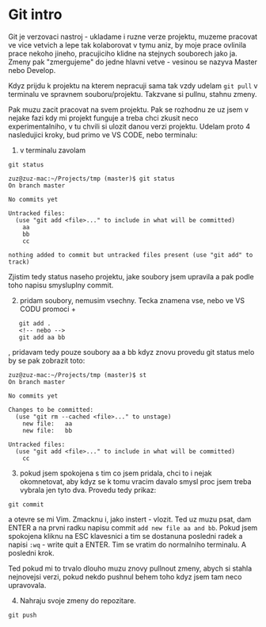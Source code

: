 # Git intro

Git je verzovaci nastroj - ukladame i ruzne verze projektu, muzeme pracovat ve vice vetvich a lepe tak kolaborovat v tymu aniz, by moje prace ovlinila prace nekoho jineho, pracujiciho klidne na stejnych souborech jako ja. Zmeny pak "zmergujeme" do jedne hlavni vetve - vesinou se nazyva Master nebo Develop.

Kdyz prijdu k projektu na kterem nepracuji sama tak vzdy udelam `git pull` v terminalu ve spravnem souboru/projektu. Takzvane si pullnu, stahnu zmeny.

Pak muzu zacit pracovat na svem projektu. Pak se rozhodnu ze uz jsem v nejake fazi kdy mi projekt funguje a treba chci zkusit neco experimentalniho, v tu chvili si ulozit danou verzi projektu. Udelam proto 4 nasledujici kroky, bud primo ve VS CODE, nebo terminalu:

1. v terminalu zavolam

```
git status
```

```
zuz@zuz-mac:~/Projects/tmp (master)$ git status
On branch master

No commits yet

Untracked files:
  (use "git add <file>..." to include in what will be committed)
	aa
	bb
	cc

nothing added to commit but untracked files present (use "git add" to track)
```

Zjistim tedy status naseho projektu, jake soubory jsem upravila a pak podle toho napisu smysluplny commit.

2. pridam soubory, nemusim vsechny. Tecka znamena vse, nebo ve VS CODU promoci +

```
   git add .
   <!-- nebo -->
   git add aa bb
```

, pridavam tedy pouze soubory aa a bb kdyz znovu provedu git status melo by se pak zobrazit toto:

```
zuz@zuz-mac:~/Projects/tmp (master)$ st
On branch master

No commits yet

Changes to be committed:
  (use "git rm --cached <file>..." to unstage)
	new file:   aa
	new file:   bb

Untracked files:
  (use "git add <file>..." to include in what will be committed)
	cc
```

3. pokud jsem spokojena s tim co jsem pridala, chci to i nejak okomnetovat, aby kdyz se k tomu vracim davalo smysl proc jsem treba vybrala jen tyto dva.
   Provedu tedy prikaz:

```
git commit
```

a otevre se mi Vim. Zmacknu i, jako instert - vlozit. Ted uz muzu psat, dam ENTER a na prvni radku napisu commit `add new file aa and bb`. Pokud jsem spokojena kliknu na ESC klavesnici a tim se dostanuna posledni radek a napisi `:wq` - write quit a ENTER. Tim se vratim do normalniho terminalu. A posledni krok.

Ted pokud mi to trvalo dlouho muzu znovy pullnout zmeny, abych si stahla nejnovejsi verzi, pokud nekdo pushnul behem toho kdyz jsem tam neco upravovala. 

4. Nahraju svoje zmeny do repozitare. 
```
git push
```